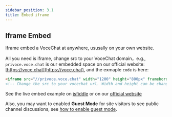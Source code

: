 ```yaml
---
sidebar_position: 3.1
title: Embed iframe
---
```


## Iframe Embed

Iframe embed a VoceChat at anywhere, ususally on your own website.

All you need is iframe, change src to your VoceChat domain，e.g., `privoce.voce.chat` is our embedded space on our official website: [https://voce.chat](https://voce.chat), and the exmaple `code` is here:

```html
<iframe src="//privoce.voce.chat" width="1200" height="800px" frameborder="0" />
<!-- Change the src to your vocechat url. Width and height can be changed, and we recommend using CSS to control it -->
```

See the live embed example on [jsfiddle](https://jsfiddle.net/ao9rqed1/) or on our [official website](https://voce.chat/)

Also, you may want to enabled **Guest Mode** for site visitors to see public channel discussions, see [how to enable guest mode](/setting/server-access-control).
